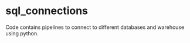# sql_connections
Code contains pipelines to connect to different databases and warehouse using python.

